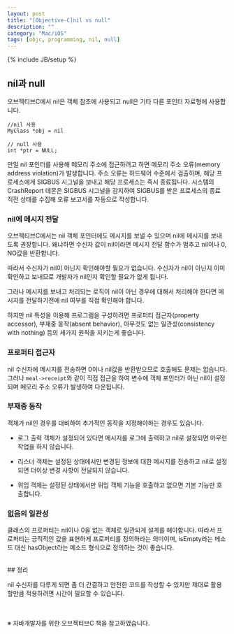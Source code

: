 ```yaml
---
layout: post
title: "[Objective-C]nil vs null"
description: ""
category: "Mac/iOS"
tags: [objc, programming, nil, null]
---
```

{% include JB/setup %}

##  nil과 null

오브젝티브C에서 nil은 객체 참조에 사용되고 null은 기타 다른 포인터 자료형에 사용합니다. 

	//nil 사용
	MyClass *obj = nil

	// null 사용
	int *ptr = NULL;

만일 nil 포인터를 사용해 메모리 주소에 접근하려고 하면 메모리 주소 오류(memory address violation)가 발생합니다. 주소 오류는 하드웨어 수준에서 검출하며, 해당 프로세스에게 SIGBUS 시그널을 보내고 해당 프로세스는 즉시 종료됩니다. 시스템의 CrashReport 데몬은 SIGBUS 시그널을 감지하여 SIGBUS를 받은 프로세스의 종료 직전 상태를 수집해 오류 보고서를 자동으로 작성합니다.

### nil에 메시지 전달

오브젝티브C에서는 nil 객체 포인터에도 메시지를 보낼 수 있으며 nil에 메시지를 보내도록 권장합니다. 왜냐하면 수신자 값이 nil이라면 메시지 전달 함수가 멈추고 nil이나 0, NO값을 반환합니다.

따라서 수신자가 nil이 아닌지 확인해야할 필요가 없습니다. 수신자가 nil이 아닌지 이미 확인하고 보내므로 개발자가 nil인지 확인할 필요가 없게 됩니다.

그러나 메시지를 보내고 처리되는 로직이 nil이 아닌 경우에 대해서 처리해야 한다면 메시지를 전달하기전에 nil 여부를 직접 확인해야 합니다.

하지만 nil 특성을 이용해 프로그램을 구성하려면 프로퍼티 접근자(property accessor), 부재중 동작(absent behavior), 아무것도 없는 일관성(consistency with nothing) 등의 세가지 원칙을 지키는게 좋습니다.

### 프로퍼티 접근자

nil 수신자에 메시지를 전송하면 0이나 nil값을 반환받으므로 호출해도 문제는 없습니다. 그러나 `meal->receipt`와 같이 직접 접근을 하여 변수에 객체 포인터가 아닌 nil이 설정되며 메모리 주소 오류가 발생하여 다운됩니다.

### 부재중 동작

객체가 nil인 경우를 대비하여 추가적인 동작을 지정해야하는 경우도 있습니다. 

- 로그 출력 객체가 설정되어 있다면 메시지를 로그에 출력하고 nil로 설정되면 아무런 작업을 하지 않습니다.

- 리스너 객체는 설정된 상태에서만 변경된 정보에 대한 메시지를 전송하고 nil로 설정되면 더이상 변경 사항이 전달되지 않습니다.

- 위임 객체는 설정된 상태에서만 위임 객체 기능을 호출하고 없으면 기본 기능만 호출합니다.

### 없음의 일관성

클래스의 프로퍼티는 nil이나 0을 없는 객체로 일관되게 설계를 해야합니다. 따라서 프로퍼티는 긍적적인 값을 표현하게 프로퍼티를 정의하라는 의미이며, isEmpty라는 메소드 대신 hasObject라는 메소드 형식으로 정의하는 것이 좋습니다.

<br/>
## 정리

nil 수신자를 다루게 되면 좀 더 간결하고 안전한 코드를 작성할 수 있지만 제대로 활용할만큼 적용하려면 시간이 필요할 수 있습니다.

<br/><br/>※ 자바개발자를 위한 오브젝티브C 책을 참고하였습니다.